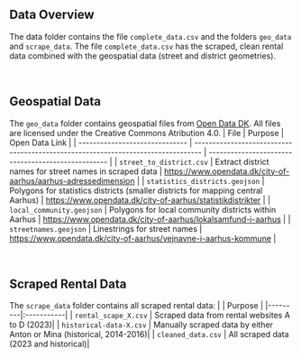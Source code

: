 ## Data Overview
The data folder contains the file ```complete_data.csv```  and the folders ```geo_data``` and ```scrape_data```. The file ```complete_data.csv``` has the scraped, clean rental data combined with the geospatial data (street and district geometries).

<br>

## Geospatial Data
The ```geo_data``` folder contains geospatial files from [Open Data DK](https://www.opendata.dk/hvad-er-open-data-dk). All files are licensed under the Creative Commons Atribution 4.0. 
| File                           | Purpose                                                                          | Open Data Link                                     |
| ------------------------------ | -------------------------------------------------------------------------------- | -------------------------------------------------- |
| ```street_to_district.csv```       | Extract district names for street names in scraped data                          | https://www.opendata.dk/city-of-aarhus/aarhus-adressedimension       |
| ```statistics_districts.geojson``` | Polygons for statistics districts (smaller districts for mapping central Aarhus) | https://www.opendata.dk/city-of-aarhus/statistikdistrikter |
| ```local_community.geojson```      | Polygons for local community districts within Aarhus                             | https://www.opendata.dk/city-of-aarhus/lokalsamfund-i-aarhus    |
| ```streetnames.geojson```          | Linestrings for street names                                                    | https://www.opendata.dk/city-of-aarhus/vejnavne-i-aarhus-kommune    |

<br>

## Scraped Rental Data 
The ```scrape_data``` folder contains all scraped rental data:
| | Purpose |
|---------|:-----------|
| ```rental_scape_X.csv``` | Scraped data from rental websites A to D (2023)|
| ```historical-data-X.csv``` | Manually scraped data by either Anton or Mina (historical, 2014-2016)| 
| ```cleaned_data.csv``` | All scraped data (2023 and historical)| 
